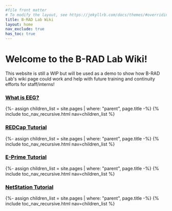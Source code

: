 ```yaml
---
#file front matter
# To modify the layout, see https://jekyllrb.com/docs/themes/#overriding-theme-defaults
title: B-RAD Lab Wiki
layout: home
nav_exclude: true
has_toc: true
---
```


# Welcome to the B-RAD Lab Wiki!
This website is still a WIP but will be used as a demo to show how B-RAD Lab's wiki page could work and help with future training and continuity efforts for staff/interns!

<h3><a href="/what-is-eeg"><span style="color: black;">What is EEG?</span></a></h3>
{%- assign children_list = site.pages | where: "parent", page.title -%}
{% include toc_nav_recursive.html nav=children_list %}

<h3><a href="/redcap"><span style="color: black;">REDCap Tutorial</span></a></h3>
{%- assign children_list = site.pages | where: "parent", page.title -%}
{% include toc_nav_recursive.html nav=children_list %}

<h3><a href="/e-prime"><span style="color: black;">E-Prime Tutorial</span></a></h3>
{%- assign children_list = site.pages | where: "parent", page.title -%}
{% include toc_nav_recursive.html nav=children_list %}

<h3><a href="/netstation"><span style="color: black;">NetStation Tutorial</span></a></h3>
{%- assign children_list = site.pages | where: "parent", page.title -%}
{% include toc_nav_recursive.html nav=children_list %}